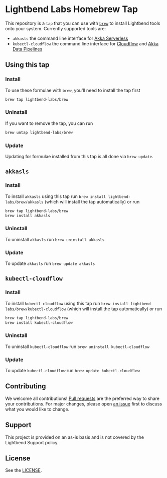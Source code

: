 # Lightbend Labs Homebrew Tap

This repository is a `tap` that you can use with [`brew`](https://brew.sh) to install Lightbend tools onto your system. Currently supported tools are:

* `akkasls` the command line interface for [Akka Serverless](https://akkaserverless.com)
* `kubectl-cloudflow` the command line interface for [Cloudflow](https://cloudflow.io) and [Akka Data Pipelines](https://developer.lightbend.com/docs/cloudflow/current/index.html)

## Using this tap

### Install

To use these formulae with `brew`, you'll need to install the tap first

```bash
brew tap lightbend-labs/brew
```

### Uninstall

If you want to remove the tap, you can run

```bash
brew untap lightbend-labs/brew
```

### Update

Updating for formulae installed from this tap is all done via `brew update`. 

## `akkasls`

### Install

To install `akkasls` using this tap run `brew install lightbend-labs/brew/akkasls` (which will install the tap automatically) or run

```bash
brew tap lightbend-labs/brew
brew install akkasls
```

### Uninstall

To uninstall `akkasls` run `brew uninstall akkasls`

### Update

To update `akkasls` run `brew update akkasls`

## `kubectl-cloudflow`

### Install

To install `kubectl-cloudflow` using this tap run `brew install lightbend-labs/brew/kubectl-cloudflow` (which will install the tap automatically) or run

```bash
brew tap lightbend-labs/brew
brew install kubectl-cloudflow
```

### Uninstall

To uninstall `kubectl-cloudflow` run `brew uninstall kubectl-cloudflow`

### Update

To update `kubectl-cloudflow` run `brew update kubectl-cloudflow`

## Contributing

We welcome all contributions! [Pull requests](https://github.com/lightbend-labs/homebrew-brew/pulls) are the preferred way to share your contributions. For major changes, please open [an issue](https://github.com/lightbend-labs/homebrew-brew/issues) first to discuss what you would like to change.

## Support

This project is provided on an as-is basis and is not covered by the Lightbend Support policy.

## License

See the [LICENSE](./LICENSE).